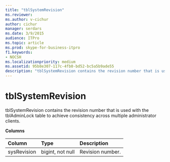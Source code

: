 ```yaml
---
title: "tblSystemRevision"
ms.reviewer: 
ms.author: v-cichur
author: cichur
manager: serdars
ms.date: 3/9/2015
audience: ITPro
ms.topic: article
ms.prod: skype-for-business-itpro
f1.keywords:
- NOCSH
ms.localizationpriority: medium
ms.assetid: 95b8e307-117c-4fb0-bd52-bc5a5b9ade55
description: "tblSystemRevision contains the revision number that is used with the tblAdminLock table to achieve consistency across multiple administrator clients."
---
```


# tblSystemRevision
 
tblSystemRevision contains the revision number that is used with the tblAdminLock table to achieve consistency across multiple administrator clients.
  
**Columns**

|**Column**|**Type**|**Description**|
|:-----|:-----|:-----|
|sysRevision  <br/> |bigint, not null  <br/> |Revision number.  <br/> |
   

